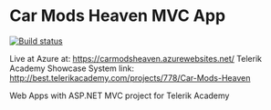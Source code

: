 # Car Mods Heaven MVC App
[![Build status](https://ci.appveyor.com/api/projects/status/xrepyvis7prv05bb?svg=true)](https://ci.appveyor.com/project/olebg/car-mods-heaven/branch/master)

Live at Azure at: https://carmodsheaven.azurewebsites.net/
Telerik Academy Showcase System link: http://best.telerikacademy.com/projects/778/Car-Mods-Heaven

Web Apps with ASP.NET MVC project for Telerik Academy

